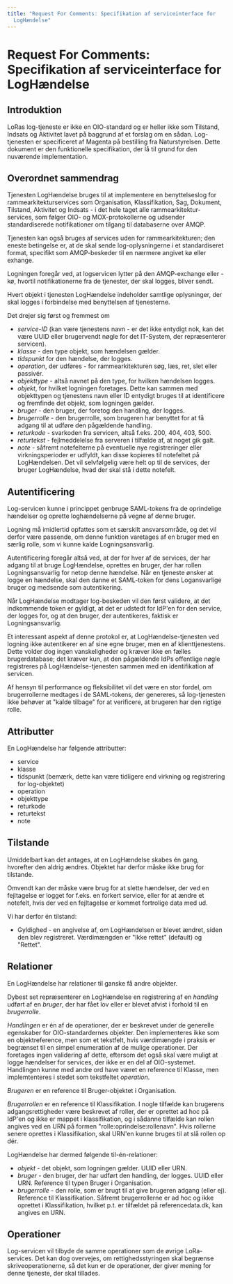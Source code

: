 ```yaml
---
title: "Request For Comments: Specifikation af serviceinterface for
  LogHændelse"
---
```


# Request For Comments: Specifikation af serviceinterface for LogHændelse

## Introduktion

LoRas log-tjeneste er ikke en OIO-standard og er heller ikke som
Tilstand, Indsats og Aktivitet lavet på baggrund af et forslag om en
sådan. Log-tjenesten er specificeret af Magenta på bestilling fra
Naturstyrelsen. Dette dokument er den funktionelle specifikation, der lå
til grund for den nuværende implementation.

## Overordnet sammendrag

Tjenesten LogHændelse bruges til at implementere en benyttelseslog for
rammearkitekturservices som Organisation, Klassifikation, Sag, Dokument,
Tilstand, Aktivitet og Indsats - i det hele taget alle
rammearkitektur-services, som følger OIO- og MOX-protokollerne og
udsender standardiserede notifikationer om tilgang til databaserne over
AMQP.

Tjenesten kan også bruges af services uden for rammearkitekturen; den
eneste betingelse er, at de skal sende log-oplysningerne i et
standardiseret format, specifikt som AMQP-beskeder til en nærmere
angivet kø eller exhange.

Logningen foregår ved, at logservicen lytter på den AMQP-exchange eller
-kø, hvortil notifikationerne fra de tjenester, der skal logges, bliver
sendt.

Hvert objekt i tjenesten LogHændelse indeholder samtlige oplysninger,
der skal logges i forbindelse med benyttelsen af tjenesterne.

Det drejer sig først og fremmest om

- _service-ID_ (kan være tjenestens navn - er det ikke entydigt nok,
  kan det være UUID eller brugervendt nøgle for det IT-System, der
  repræsenterer servicen).
- _klasse_ - den type objekt, som hændelsen gælder.
- _tidspunkt_ for den hændelse, der logges.
- _operation_, der udføres - for rammearkitekturen søg, læs, ret, slet
  eller passivér.
- _objekttype_ - altså navnet på den type, for hvilken hændelsen
  logges.
- _objekt_, for hvilket logningen foretages. Dette kan sammen med
  objekttypen og tjenestens navn eller ID entydigt bruges til at
  identificere og fremfinde det objekt, som logningen gælder.
- _bruger_ - den bruger, der foretog den handling, der logges.
- _brugerrolle_ - den brugerrolle, som brugeren har benyttet for at få
  adgang til at udføre den pågældende handling.
- _returkode_ - svarkoden fra servicen, altså f.eks. 200, 404, 403, 500.
- _returtekst_ - fejlmeddelelse fra serveren i tilfælde af, at noget
  gik galt.
- _note_ - såfremt notefelterne på eventuelle nye registreringer eller
  virkningsperioder er udfyldt, kan disse kopieres til notefeltet på
  LogHændelsen. Det vil selvfølgelig være helt op til de services, der
  bruger LogHændelse, hvad der skal stå i dette notefelt.

## Autentificering

Log-servicen kunne i princippet genbruge SAML-tokens fra de oprindelige
hændelser og oprette loghændelserne på vegne af denne bruger.

Logning må imidlertid opfattes som et særskilt ansvarsområde, og det vil
derfor være passende, om denne funktion varetages af en bruger med en
særlig rolle, som vi kunne kalde Logningsansvarlig.

Autentificering foregår altså ved, at der for hver af de services, der
har adgang til at bruge LogHændelse, oprettes en bruger, der har rollen
Logningsansvarlig for netop denne hændelse. Når en tjeneste ønsker at
logge en hændelse, skal den danne et SAML-token for dens Logansvarlige
bruger og medsende som autentikering.

Når LogHændelse modtager log-beskeden vil den først validere, at det
indkommende token er gyldigt, at det er udstedt for IdP'en for den
service, der logges for, og at den bruger, der autentikeres, faktisk er
Logningsansvarlig.

Et interessant aspekt af denne protokol er, at LogHændelse-tjenesten ved
logning ikke autentikerer en af sine egne bruger, men en af
klienttjenestens. Dette volder dog ingen vanskeligheder og kræver ikke
en fælles brugerdatabase; det kræver kun, at den pågældende IdPs
offentlige nøgle registreres på LogHændelse-tjenesten sammen med en
identifikation af servicen.

Af hensyn til performance og fleksibilitet vil det være en stor fordel,
om brugerrollerne medtages i de SAML-tokens, der genereres, så
log-tjenesten ikke behøver at "kalde tilbage" for at verificere, at
brugeren har den rigtige rolle.

## Attributter

En LogHændelse har følgende attributter:

- service
- klasse
- tidspunkt (bemærk, dette kan være tidligere end virkning og
  registrering for log-objektet)
- operation
- objekttype
- returkode
- returtekst
- note

## Tilstande

Umiddelbart kan det antages, at en LogHændelse skabes én gang, hvorefter
den aldrig ændres. Objektet har derfor måske ikke brug for tilstande.

Omvendt kan der måske være brug for at slette hændelser, der ved en
fejltagelse er logget for f.eks. en forkert service, eller for at ændre
et notefelt, hvis der ved en fejltagelse er kommet fortrolige data med
ud.

Vi har derfor én tilstand:

- Gyldighed - en angivelse af, om LogHændelsen er blevet ændret, siden
  den blev registreret. Værdimængden er "Ikke rettet" (default) og
  "Rettet".

## Relationer

En LogHændelse har relationer til ganske få andre objekter.

Dybest set repræsenterer en LogHændelse en registrering af en _handling_
udført af en _bruger_, der har fået lov eller er blevet afvist i forhold
til en _brugerrolle_.

_Handlingen_ er én af de operationer, der er beskrevet under de
generelle egenskaber for OIO-standardernes objekter. Den implementeres
ikke som en objektreference, men som et tekstfelt, hvis værdimængde i
praksis er begrænset til en simpel enumeration af de mulige operationer.
Der foretages ingen validering af dette, eftersom det også skal være
muligt at logge hændelser for services, der ikke er en del af
OIO-systemet. Handlingen kunne med andre ord have været en reference til
Klasse, men implemtenteres i stedet som tekstfeltet _operation_.

_Brugeren_ er en reference til Bruger-objektet i Organisation.

_Brugerrollen_ er en reference til Klassifikation. I nogle tilfælde kan
brugerens adgangsrettigheder være beskrevet af roller, der er oprettet
ad hoc på IdP'en og ikke er mappet i klassifikation, og i sådanne
tilfælde kan rollen angives ved en URN på formen
"rolle:oprindelse:rollenavn". Hvis rollerne senere oprettes i
Klassifikation, skal URN'en kunne bruges til at slå rollen op dér.

LogHændelse har dermed følgende til-én-relationer:

- _objekt_ - det objekt, som logningen gælder. UUID eller URN.
- _bruger_ - den bruger, der har udført den handling, der logges. UUID
  eller URN. Reference til typen Bruger i Organisation.
- _brugerrolle_ - den rolle, som er brugt til at give brugeren adgang
  (eller ej). Reference til Klassifikation. Såfremt brugerrollerne er
  ad hoc og ikke oprettet i Klassifikation, hvilket p.t. er tilfældet
  på referencedata.dk, kan angives en URN.

## Operationer

Log-servicen vil tilbyde de samme operationer som de øvrige
LoRa-services. Det kan dog overvejes, om rettighedsstyringen skal
begrænse skriveoperationerne, så det kun er de operationer, der giver
mening for denne tjeneste, der skal tillades.
